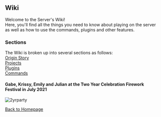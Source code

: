 <link rel="stylesheet" href="assets/css/light-darkmode.css">

## **Wiki**  

Welcome to the Server's Wiki!  
Here, you'll find all the things you need to know about playing on the server as well as how to use the commands, plugins and other features.  

### Sections  

The Wiki is broken up into several sections as follows:  
[Origin Story](/MinecraftServer/wiki/origin-story)  
[Projects](/MinecraftServer/wiki/projects)  
[Plugins](/MinecraftServer/wiki/plugins)  
[Commands](/MinecraftServer/wiki/commands)  


#### Gabe, Krissy, Emily and Julian at the Two Year Celebration Firework Festival in July 2021
![2yrparty](/MinecraftServer/assets/images/projectimages/2-year-anniversary-party.png)


[Back to Homepage](/MinecraftServer)
